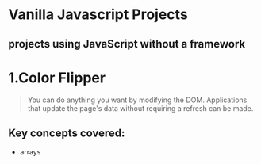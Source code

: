# Vanilla Javascript Projects
## projects using JavaScript without a framework

# 1.Color Flipper

>You can do anything you want by modifying the DOM. 
Applications that update the page's data without requiring a refresh can be made.
 ## Key concepts covered:
 * arrays

